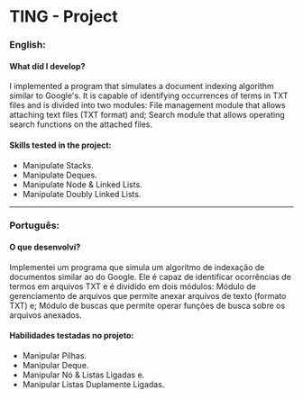 # TING - Project

### English:

#### What did I develop?

I implemented a program that simulates a document indexing algorithm similar to Google's. It is capable of identifying occurrences of terms in TXT files and is divided into two modules:
File management module that allows attaching text files (TXT format) and;
Search module that allows operating search functions on the attached files.

#### Skills tested in the project:

- Manipulate Stacks.
- Manipulate Deques.
- Manipulate Node & Linked Lists.
- Manipulate Doubly Linked Lists.

---

### Português:

#### O que desenvolvi?

Implementei um programa que simula um algoritmo de indexação de documentos similar ao do Google. Ele é capaz de identificar ocorrências de termos em arquivos TXT e é dividido em dois módulos:
Módulo de gerenciamento de arquivos que permite anexar arquivos de texto (formato TXT) e;
Módulo de buscas que permite operar funções de busca sobre os arquivos anexados.

#### Habilidades testadas no projeto:

- Manipular Pilhas.
- Manipular Deque.
- Manipular Nó & Listas Ligadas e.
- Manipular Listas Duplamente Ligadas.
